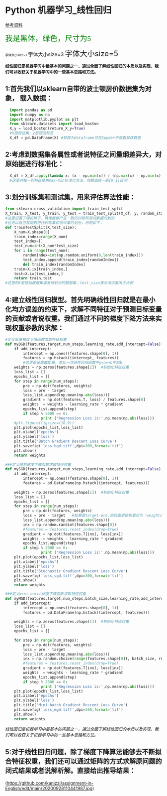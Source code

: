 # Python 机器学习_线性回归
[参考资料](https://blog.csdn.net/kepengs/article/details/84812666?utm_medium=distribute.pc_relevant.none-task-blog-baidujs_baidulandingword-0&spm=1001.2101.3001.4242)

<font face="黑体" color=green size=5>我是黑体，绿色，尺寸为5</font>

<font size=1>字体大小size=1</font>
<font size=3>字体大小size=3</font>
<font size=5>字体大小size=5</font>

<font  size=2 >**线性回归是机器学习中最基本的问题之一，通过全面了解线性回归的本质以及实现，我们可以收获关于机器学习中的一些基本思路和方法。**</font>

## 1:首先我们以sklearn自带的波士顿房价数据集为对象， 载入数据：
```python
  import pandas as pd
  import numpy as np
  import matplotlib.pyplot as plt
  from sklearn.datasets import load_boston
  X,y = load_boston(return_X_y=True)
  #X是特征集，y是预测标签
  X_df = pd.DataFrame(X) #转换为dataframe可在Spyder中查看具体数据
```

## 2:考虑到数据集各属性或者说特征之间量纲差异大，对原始据进行标准化：
```python
  X_df = X_df.apply(lambda x: (x - np.min(x)) / (np.max(x) - np.min(x))) 
  #这里对每一列特征使用max-min标准化方法，将数值统一到[0,1]区间
```

## 3:划分训练集和测试集，用来评估算法性能：
```python
from sklearn.cross_validation import train_test_split
X_train, X_test, y_train, y_test = train_test_split(X_df, y, random_state=111)
#这里设置了随机种子，确保能够产生一致的训练和测试数据的划分
#也可以自己写函数进行训练集和测试集的划分，示例如下：
def trainTestSplit(X,test_size):
    X_num=X.shape[0]
    train_index=range(X_num)
    test_index=[]
    test_num=int(X_num*test_size)
    for i in range(test_num):
        randomIndex=int(np.random.uniform(0,len(train_index)))
        test_index.append(train_index[randomIndex])
        del train_index[randomIndex]
    train=X.ix[train_index,] 
    test=X.ix[test_index,]
    return train,test
#这里的X是原始数据集或者待划分的数据集，test_size表示测试集所占比例
```
## 4:建立线性回归模型。首先明确线性回归就是在最小化均方误差的约束下，求解不同特征对于预测目标变量的贡献或者说权重。我们通过不同的梯度下降方法来实现权重参数的求解：
```python
#定义批量梯度下降函数求取特征权重
def myBGD(features,target,num_steps,learning_rate,add_intercept=False):
    if add_intercept:
        intercept = np.ones((features.shape[0], 1))
        features = np.hstack((intercept, features)) 
        #这里是设置截距量，类比一次线性回归函数中y=ax+b中的b
    weights = np.zeros(features.shape[1])  #初始化特征权重
    loss_list = []
    epochs_list = []
    for step in range(num_steps):
        pre = np.dot(features, weights)
        loss = pre - target
        loss_list.append(np.mean(np.abs(loss)))
        gradient = np.dot(features.T, loss) / features.shape[0]
        weights  = weights - learning_rate * gradient
        epochs_list.append(step)
        if step % 5000 == 0:
                print ('Regression Loss is:',np.mean(np.abs(loss)))
    #plt.figure(figsize=(16,9))
    plt.plot(epochs_list,loss_list)
    plt.xlabel('epochs')
    plt.ylabel('loss')
    plt.title('Batch Gradient Descent Loss Curve')
    plt.savefig('loss_bgd.tiff',dpi=300,format='tif')
    plt.show()
    return weights
    
###定义随机梯度下降函数求取特征权重
def mySGD(features,target,num_steps,learning_rate,add_intercept=False):
    if add_intercept:
        intercept = np.ones((features.shape[0], 1))
        features = pd.DataFrame(np.hstack((intercept, features)))
        
    weights = np.zeros(features.shape[1])  #初始化特征权重
    loss_list = []
    epochs_list = []
    for step in range(num_steps):
        pre = np.dot(features, weights)
        loss = pre - target   #如果是target-pre,则后面更新权重应为：weights + learning_rate * gradient
        loss_list.append(np.mean(np.abs(loss)))
        inx = np.random.randint(features.shape[0])
        #features = features.reset_index(drop=True)
        gradient = np.dot(features.T[inx], loss[inx])
        weights  = weights - learning_rate * gradient
        epochs_list.append(step)
        if step % 2000 == 0:
                print ('Regression Loss is:',np.mean(np.abs(loss)))
    plt.plot(epochs_list,loss_list)
    plt.xlabel('epochs')
    plt.ylabel('loss')
    plt.title('Stochastic Gradient Descent Loss Curve')
    plt.savefig('loss_sgd.tiff',dpi=300,format='tif')
    plt.show()
    return weights

###定义mini-batch梯度下降函数求取特征权重
def myMGD(features,target,num_steps,batch_size,learning_rate,add_intercept=False):
    if add_intercept:
        intercept = np.ones((features.shape[0], 1))
        features = pd.DataFrame(np.hstack((intercept, features)))
        
    weights = np.zeros(features.shape[1])  #初始化特征权重
    loss_list = []
    epochs_list = []
    
    for step in range(num_steps):
        pre = np.dot(features, weights)
        loss = pre - target   
        loss_list.append(np.mean(np.abs(loss)))
        inx = np.random.choice(range(features.shape[0]), batch_size, replace=False)
        #features = features.reset_index(drop=True)
        gradient = np.dot(features.T[inx], loss[inx])
        weights  = weights - learning_rate * gradient
        epochs_list.append(step)
        if step % 2000 == 0:
                print ('Regression Loss is:',np.mean(np.abs(loss)))
    plt.plot(epochs_list,loss_list)
    plt.xlabel('epochs')
    plt.ylabel('loss')
    plt.title('Mini-batch Gradient Descent Loss Curve')
    plt.savefig('loss_mgd.tiff',dpi=300,format='tif')
    plt.show()
    return weights
```
<font  size=2 >*线性回归是机器学习中最基本的问题之一，通过全面了解线性回归的本质以及实现，我们可以收获关于机器学习中的一些基本思路和方法。*</font>

## 5:对于线性回归问题，除了梯度下降算法能够去不断拟合特征权重，我们还可以通过矩阵的方式求解原问题的闭式结果或者说解析解。直接给出推导结果：
(https://github.com/kanizzi/assignment-in-English/edit/main/20200928110441987.jpg)
